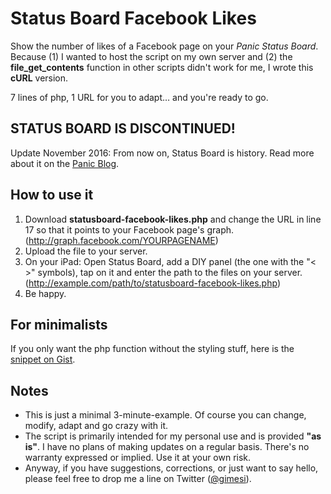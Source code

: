 # Status Board Facebook Likes
Show the number of likes of a Facebook page on your *Panic Status Board*. Because (1) I wanted to host the script on my own server and (2) the **file_get_contents** function in other scripts didn't work for me, I wrote this **cURL** version. 

7 lines of php, 1 URL for you to adapt… and you're ready to go.

## STATUS BOARD IS DISCONTINUED!
Update November 2016: From now on, Status Board is history. Read more about it on the [Panic Blog](https://panic.com/blog/the-future-of-status-board/).

## How to use it
1. Download **statusboard-facebook-likes.php** and change the URL in line 17 so that it points to your Facebook page's graph. (http://graph.facebook.com/YOURPAGENAME)
2. Upload the file to your server.
3. On your iPad: Open Status Board, add a DIY panel (the one with the "< >" symbols), tap on it and enter the path to the files on your server. (http://example.com/path/to/statusboard-facebook-likes.php)
4. Be happy.

## For minimalists
If you only want the php function without the styling stuff, here is the [snippet on Gist](https://gist.github.com/gimesi/6521397).

## Notes
- This is just a minimal 3-minute-example. Of course you can change, modify, adapt and go crazy with it.
- The script is primarily intended for my personal use and is provided **"as is"**. I have no plans of making updates on a regular basis. There's no warranty expressed or implied. Use it at your own risk.
- Anyway, if you have suggestions, corrections, or just want to say hello, please feel free to drop me a line on Twitter ([@gimesi](http://twitter.com/gimesi)).
